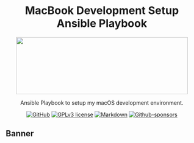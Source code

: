 <div align="center">

# MacBook Development Setup Ansible Playbook

  <img src="https://github.com/sapph2c/README/blob/main/readme.gif" width=450px height=150px></img>

  Ansible Playbook to setup my macOS development environment.

  <a href="https://github.com/sapph2c/README">![GitHub](https://img.shields.io/badge/github-EA4AAA.svg?style=for-the-badge&logo=github&logoColor=white)</a>
  <a href="https://github.com/sapph2c/README/blob/main/LICENSE">[![GPLv3 license](https://img.shields.io/badge/License-GPLv3-green.svg?style=for-the-badge&logo=gnu&logoColor=white)](/LICENSE)</a>
  <a href="">![Markdown](https://img.shields.io/badge/markdown-9558B2.svg?style=for-the-badge&logo=markdown&logoColor=white)</a>
  <a href="https://github.com/sponsors/sapph2c">![Github-sponsors](https://img.shields.io/badge/sponsor-pink?style=for-the-badge&logo=GitHub-Sponsors&logoColor=#EA4AAA)</a>

</div>

## Banner
